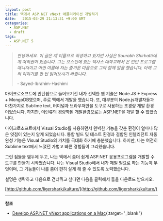 ```yaml
---
layout: post
title: 맥에서 ASP.NET vNext 애플리케이션 개발하기
date:   2015-03-29 21:13:31 +9:00 GMT
categories: 
  - ASP.NET
  - draft
tags: 
  - ASP.NET 5
---
```


> *안녕하세요. 이 글은 제 이름으로 작성하고 있지만 사실은 Sourabh Shirhatti에게 저작권이 있습니다. 그는 오스틴에 있는 텍사스 대학교에서 온 인턴 프로그램 매니저이고 이번 여름에 저는 즐거운 마음으로 그와 함께 일을 했습니다. 아래 그의 이야기를 한 번 읽어보시기 바랍니다.*
>
> \- Sayed-Ibrahim-Hashimi

마이크로소프트에 인턴쉽으로 들어오기전 내가 선택한 웹 기술은 Node.JS + Express + MongoDB였으며, 주로 맥에서 개발을 했습니다. 또, 대부분의 Node.js개발자들과 마찬가지로 Sublime text, 터미널과 브라우저만을 도구로 사용하는 초경량 개발 환경 이었습니다. 하지만, 이런류의 경량화된 개발환경으로는 ASP.NET을 개발 할 수  없었습니다.

마이크로소프트에서 Visual Studio를 사용하면서 완벽한 기능을 갖춘 환경이 얼마나 많은 잇점이 있는지 알게 되었습니다. 통합 빌드 및 테스트 환경과 결합된 인텔리전트 자동완성 기능은 Visual Studio의 가치를 극대화 하기에 충분했습니다. 하지만, 나는 여전히 Sublime text에서 느꼈던 가볍고 빠른 경험들이 그리웠습니다.

그런 점들을 염두에 두고, 나는 맥에서 좀더 쉽게 ASP.NET 응용프로그램을 개발할 수 도구를 만들기 시작했습니다. 나는 Visual Studio에서 내가 제일 필요로 하는 기능이 무엇이며, 그 기능들이 나를 좀더 편히 살게 해 줄 수 있도록 노력했습니다.

설명은 생략하고 다음으로 건너뛰고 싶다면 다음을 클릭해서 툴을 다운로드 받으시오. 

[http://github.com/ligershark/kulture/](http://github.com/ligershark/kulture/)



---
**참조**

* [Develop ASP.NET vNext applications on a Mac](http://blogs.msdn.com/b/webdev/archive/2014/08/12/develop-asp-net-vnext-applications-on-a-mac.aspx){:target="_blank"}